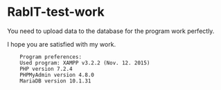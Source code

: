 # RabIT-test-work
You need to upload data to the database for the program work perfectly.</p>
I hope you are satisfied with my work.
        
        Program preferences:
        Used program: XAMPP v3.2.2 (Nov. 12. 2015)
        PHP version 7.2.4
        PHPMyAdmin version 4.8.0
        MariaDB version 10.1.31
